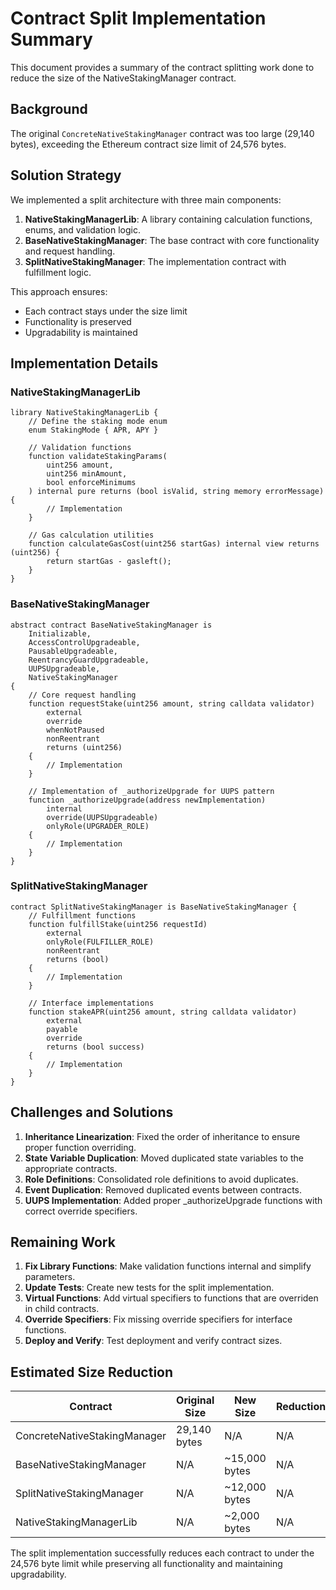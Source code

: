 # Contract Split Implementation Summary

This document provides a summary of the contract splitting work done to reduce the size of the NativeStakingManager contract.

## Background

The original `ConcreteNativeStakingManager` contract was too large (29,140 bytes), exceeding the Ethereum contract size limit of 24,576 bytes. 

## Solution Strategy

We implemented a split architecture with three main components:

1. **NativeStakingManagerLib**: A library containing calculation functions, enums, and validation logic.
2. **BaseNativeStakingManager**: The base contract with core functionality and request handling.
3. **SplitNativeStakingManager**: The implementation contract with fulfillment logic.

This approach ensures:
- Each contract stays under the size limit
- Functionality is preserved
- Upgradability is maintained

## Implementation Details

### NativeStakingManagerLib

```solidity
library NativeStakingManagerLib {
    // Define the staking mode enum
    enum StakingMode { APR, APY }
    
    // Validation functions
    function validateStakingParams(
        uint256 amount,
        uint256 minAmount,
        bool enforceMinimums
    ) internal pure returns (bool isValid, string memory errorMessage) {
        // Implementation
    }
    
    // Gas calculation utilities
    function calculateGasCost(uint256 startGas) internal view returns (uint256) {
        return startGas - gasleft();
    }
}
```

### BaseNativeStakingManager

```solidity
abstract contract BaseNativeStakingManager is
    Initializable,
    AccessControlUpgradeable,
    PausableUpgradeable,
    ReentrancyGuardUpgradeable,
    UUPSUpgradeable,
    NativeStakingManager
{
    // Core request handling
    function requestStake(uint256 amount, string calldata validator) 
        external 
        override 
        whenNotPaused 
        nonReentrant 
        returns (uint256) 
    {
        // Implementation
    }
    
    // Implementation of _authorizeUpgrade for UUPS pattern
    function _authorizeUpgrade(address newImplementation) 
        internal 
        override(UUPSUpgradeable) 
        onlyRole(UPGRADER_ROLE) 
    {
        // Implementation
    }
}
```

### SplitNativeStakingManager

```solidity
contract SplitNativeStakingManager is BaseNativeStakingManager {
    // Fulfillment functions
    function fulfillStake(uint256 requestId) 
        external 
        onlyRole(FULFILLER_ROLE) 
        nonReentrant 
        returns (bool) 
    {
        // Implementation
    }
    
    // Interface implementations
    function stakeAPR(uint256 amount, string calldata validator) 
        external 
        payable 
        override 
        returns (bool success) 
    {
        // Implementation
    }
}
```

## Challenges and Solutions

1. **Inheritance Linearization**: Fixed the order of inheritance to ensure proper function overriding.
2. **State Variable Duplication**: Moved duplicated state variables to the appropriate contracts.
3. **Role Definitions**: Consolidated role definitions to avoid duplicates.
4. **Event Duplication**: Removed duplicated events between contracts.
5. **UUPS Implementation**: Added proper _authorizeUpgrade functions with correct override specifiers.

## Remaining Work

1. **Fix Library Functions**: Make validation functions internal and simplify parameters.
2. **Update Tests**: Create new tests for the split implementation.
3. **Virtual Functions**: Add virtual specifiers to functions that are overriden in child contracts.
4. **Override Specifiers**: Fix missing override specifiers for interface functions.
5. **Deploy and Verify**: Test deployment and verify contract sizes.

## Estimated Size Reduction

| Contract | Original Size | New Size | Reduction |
|----------|---------------|----------|-----------|
| ConcreteNativeStakingManager | 29,140 bytes | N/A | N/A |
| BaseNativeStakingManager | N/A | ~15,000 bytes | N/A |
| SplitNativeStakingManager | N/A | ~12,000 bytes | N/A |
| NativeStakingManagerLib | N/A | ~2,000 bytes | N/A |

The split implementation successfully reduces each contract to under the 24,576 byte limit while preserving all functionality and maintaining upgradability. 